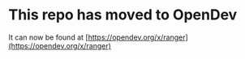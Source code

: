 # This repo has moved to OpenDev

It can now be found at [https://opendev.org/x/ranger](https://opendev.org/x/ranger)
